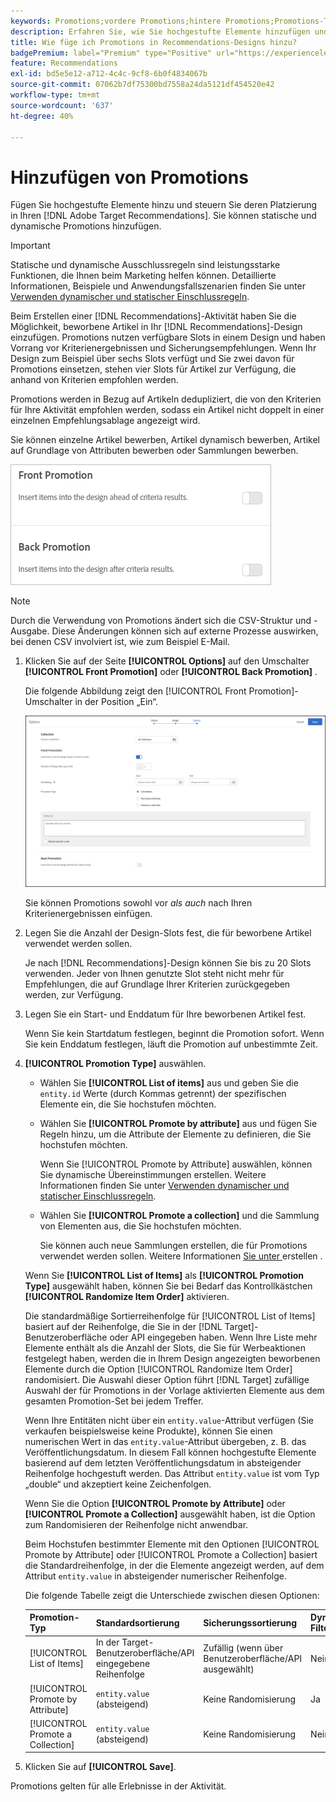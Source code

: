 ```yaml
---
keywords: Promotions;vordere Promotions;hintere Promotions;Promotions-Typ;Liste der Elemente;Nach Attribut bewerben;Sammlung bewerben
description: Erfahren Sie, wie Sie hochgestufte Elemente hinzufügen und deren Platzierung in Ihren Adobe/Recommendations [!DNL Target] Designs steuern. Sie können statische und dynamische Promotions hinzufügen.
title: Wie füge ich Promotions in Recommendations-Designs hinzu?
badgePremium: label="Premium" type="Positive" url="https://experienceleague.adobe.com/docs/target/using/introduction/intro.html?lang=de#premium newtab=true" tooltip="Hier finden Sie Informationen zum Lieferumfang von Target Premium."
feature: Recommendations
exl-id: bd5e5e12-a712-4c4c-9cf8-6b0f4834067b
source-git-commit: 07062b7df75300bd7558a24da5121df454520e42
workflow-type: tm+mt
source-wordcount: '637'
ht-degree: 40%

---
```


# Hinzufügen von Promotions

Fügen Sie hochgestufte Elemente hinzu und steuern Sie deren Platzierung in Ihren [!DNL Adobe Target Recommendations]. Sie können statische und dynamische Promotions hinzufügen.

>[!IMPORTANT]
>
>Statische und dynamische Ausschlussregeln sind leistungsstarke Funktionen, die Ihnen beim Marketing helfen können. Detaillierte Informationen, Beispiele und Anwendungsfallszenarien finden Sie unter [Verwenden dynamischer und statischer Einschlussregeln](/help/main/c-recommendations/c-algorithms/use-dynamic-and-static-inclusion-rules.md#concept_4CB5C0FA705D4E449BD0B37B3D987F9F).

Beim Erstellen einer [!DNL Recommendations]-Aktivität haben Sie die Möglichkeit, beworbene Artikel in Ihr [!DNL Recommendations]-Design einzufügen. Promotions nutzen verfügbare Slots in einem Design und haben Vorrang vor Kriterienergebnissen und Sicherungsempfehlungen. Wenn Ihr Design zum Beispiel über sechs Slots verfügt und Sie zwei davon für Promotions einsetzen, stehen vier Slots für Artikel zur Verfügung, die anhand von Kriterien empfohlen werden.

Promotions werden in Bezug auf Artikeln dedupliziert, die von den Kriterien für Ihre Aktivität empfohlen werden, sodass ein Artikel nicht doppelt in einer einzelnen Empfehlungsablage angezeigt wird.

Sie können einzelne Artikel bewerben, Artikel dynamisch bewerben, Artikel auf Grundlage von Attributen bewerben oder Sammlungen bewerben.

![[!UICONTROL Front Promotion]- und [!UICONTROL Back Promotion] in [!DNL Target] Benutzeroberfläche](assets/add_promotion_toggles.png)

>[!NOTE]
>
>Durch die Verwendung von Promotions ändert sich die CSV-Struktur und -Ausgabe. Diese Änderungen können sich auf externe Prozesse auswirken, bei denen CSV involviert ist, wie zum Beispiel E-Mail.

1. Klicken Sie auf der Seite **[!UICONTROL Options]** auf den Umschalter **[!UICONTROL Front Promotion]** oder **[!UICONTROL Back Promotion]** .

   Die folgende Abbildung zeigt den [!UICONTROL Front Promotion]-Umschalter in der Position „Ein“.

   ![Hinzufügen von Optionen für die Vorwärts-Promotion ](/help/main/c-recommendations/t-create-recs-activity/assets/add_promotion_front.png)

   Sie können Promotions sowohl vor *als auch* nach Ihren Kriterienergebnissen einfügen.

1. Legen Sie die Anzahl der Design-Slots fest, die für beworbene Artikel verwendet werden sollen.

   Je nach [!DNL Recommendations]-Design können Sie bis zu 20 Slots verwenden. Jeder von Ihnen genutzte Slot steht nicht mehr für Empfehlungen, die auf Grundlage Ihrer Kriterien zurückgegeben werden, zur Verfügung.

1. Legen Sie ein Start- und Enddatum für Ihre beworbenen Artikel fest.

   Wenn Sie kein Startdatum festlegen, beginnt die Promotion sofort. Wenn Sie kein Enddatum festlegen, läuft die Promotion auf unbestimmte Zeit.

1. **[!UICONTROL Promotion Type]** auswählen.

   * Wählen Sie **[!UICONTROL List of items]** aus und geben Sie die `entity.id` Werte (durch Kommas getrennt) der spezifischen Elemente ein, die Sie hochstufen möchten.

   * Wählen Sie **[!UICONTROL Promote by attribute]** aus und fügen Sie Regeln hinzu, um die Attribute der Elemente zu definieren, die Sie hochstufen möchten.

     Wenn Sie [!UICONTROL Promote by Attribute] auswählen, können Sie dynamische Übereinstimmungen erstellen. Weitere Informationen finden Sie unter [Verwenden dynamischer und statischer Einschlussregeln](/help/main/c-recommendations/c-algorithms/use-dynamic-and-static-inclusion-rules.md#concept_4CB5C0FA705D4E449BD0B37B3D987F9F).

   * Wählen Sie **[!UICONTROL Promote a collection]** und die Sammlung von Elementen aus, die Sie hochstufen möchten.

     Sie können auch neue Sammlungen erstellen, die für Promotions verwendet werden sollen. Weitere Informationen [ Sie unter ](/help/main/c-recommendations/c-products/collections.md#task_1256DFF6842141FCAADD9E1428EF7F08) erstellen .

   Wenn Sie **[!UICONTROL List of Items]** als **[!UICONTROL Promotion Type]** ausgewählt haben, können Sie bei Bedarf das Kontrollkästchen **[!UICONTROL Randomize Item Order]** aktivieren.

   Die standardmäßige Sortierreihenfolge für [!UICONTROL List of Items] basiert auf der Reihenfolge, die Sie in der [!DNL Target]-Benutzeroberfläche oder API eingegeben haben. Wenn Ihre Liste mehr Elemente enthält als die Anzahl der Slots, die Sie für Werbeaktionen festgelegt haben, werden die in Ihrem Design angezeigten beworbenen Elemente durch die Option [!UICONTROL Randomize Item Order] randomisiert. Die Auswahl dieser Option führt [!DNL Target] zufällige Auswahl der für Promotions in der Vorlage aktivierten Elemente aus dem gesamten Promotion-Set bei jedem Treffer.

   Wenn Ihre Entitäten nicht über ein `entity.value`-Attribut verfügen (Sie verkaufen beispielsweise keine Produkte), können Sie einen numerischen Wert in das `entity.value`-Attribut übergeben, z. B. das Veröffentlichungsdatum. In diesem Fall können hochgestufte Elemente basierend auf dem letzten Veröffentlichungsdatum in absteigender Reihenfolge hochgestuft werden. Das Attribut `entity.value` ist vom Typ „double“ und akzeptiert keine Zeichenfolgen.

   Wenn Sie die Option **[!UICONTROL Promote by Attribute]** oder **[!UICONTROL Promote a Collection]** ausgewählt haben, ist die Option zum Randomisieren der Reihenfolge nicht anwendbar.

   Beim Hochstufen bestimmter Elemente mit den Optionen [!UICONTROL Promote by Attribute] oder [!UICONTROL Promote a Collection] basiert die Standardreihenfolge, in der die Elemente angezeigt werden, auf dem Attribut `entity.value` in absteigender numerischer Reihenfolge.

   Die folgende Tabelle zeigt die Unterschiede zwischen diesen Optionen:

   | Promotion-Typ | Standardsortierung | Sicherungssortierung | Dynamische Filteroption |
   | --- | --- | --- | --- |
   | [!UICONTROL List of Items] | In der Target-Benutzeroberfläche/API eingegebene Reihenfolge | Zufällig (wenn über Benutzeroberfläche/API ausgewählt) | Nein |
   | [!UICONTROL Promote by Attribute] | `entity.value` (absteigend) | Keine Randomisierung | Ja |
   | [!UICONTROL Promote a Collection] | `entity.value` (absteigend) | Keine Randomisierung | Nein |

1. Klicken Sie auf **[!UICONTROL Save]**.

Promotions gelten für alle Erlebnisse in der Aktivität.

